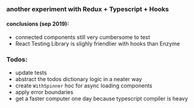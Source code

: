 ### another experiment with Redux + Typescript + Hooks

#### conclusions (sep 2019):

- connected components still very cumbersome to test
- React Testing Library is slighly friendlier with hooks than Enzyme

### Todos:

- update tests
- abstract the todos dictionary logic in a neater way
- create `WithSpinner` hoc for async loading components
- apply error boundaries
- get a faster computer one day because typescript compiler is heavy
